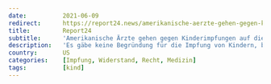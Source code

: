 ```yaml
---
date:          2021-06-09
redirect:      https://report24.news/amerikanische-aerzte-gehen-gegen-kinderimpfungen-auf-die-barrikaden/
title:         Report24
subtitle:      'Amerikanische Ärzte gehen gegen Kinderimpfungen auf die Barrikaden'
description:   'Es gäbe keine Begründung für die Impfung von Kindern, bei der Zulassung wären Gesetze gebrochen worden.'
country:       US
categories:    [Impfung, Widerstand, Recht, Medizin]
tags:          [kind]
---
```

